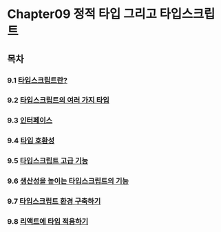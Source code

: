 # Chapter09 정적 타입 그리고 타입스크립트

## 목차

### 9.1 [타입스크립트란?](https://github.com/kwhong95/React-Programming/tree/master/Chapter9/1.Typescript%3F)
### 9.2 [타입스크립트의 여러 가지 타입](https://github.com/kwhong95/React-Programming/tree/master/Chapter9/2.VariousTypes)
### 9.3 [인터페이스](https://github.com/kwhong95/React-Programming/tree/master/Chapter9/3.Interface)
### 9.4 [타입 호환성](https://github.com/kwhong95/React-Programming/tree/master/Chapter9/4.TypeCompatibility)
### 9.5 [타입스크립트 고급 기능](https://github.com/kwhong95/React-Programming/tree/master/Chapter9/5.TypeScriptHighSkills)
### 9.6 [생산성을 높이는 타입스크립트의 기능](https://github.com/kwhong95/React-Programming/tree/master/Chapter9/6.FunctionOfTSToIncreaseProductivity)
### 9.7 [타입스크립트 환경 구축하기](https://github.com/kwhong95/React-Programming/tree/master/Chapter9/7.TSBuildingAnEnviroment)
### 9.8 [리액트에 타입 적용하기](https://github.com/kwhong95/React-Programming/tree/master/Chapter9/8.ApplyTypeToReact)